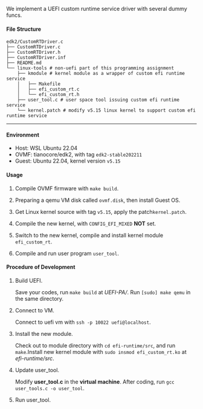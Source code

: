 We implement a UEFI custom runtime service driver with several dummy funcs.

#### File Structure

```
edk2/CustomRTDriver.c
├── CustomRTDriver.c
├── CustomRTDriver.h
├── CustomRTDriver.inf
├── README.md
└── linux-tools # non-uefi part of this programming assignment
    ├── kmodule	# kernel module as a wrapper of custom efi runtime service
    │   ├── Makefile
    │   ├── efi_custom_rt.c
    │   └── efi_custom_rt.h
    ├── user_tool.c # user space tool issuing custom efi runtime service
    └── kernel.patch # modify v5.15 linux kernel to support custom efi runtime service
```

---

#### Environment

- Host: WSL Ubuntu 22.04
- OVMF: tianocore/edk2, with tag `edk2-stable202211`
- Guest: Ubuntu 22.04, kernel version `v5.15`

#### Usage

1. Compile OVMF firmware with `make build`.

2. Preparing a qemu VM disk called `ovmf.disk`, then install Guest OS.

3. Get Linux kernel source with tag `v5.15`, apply the patch`kernel.patch`.

4. Compile the new kernel, with `CONFIG_EFI_MIXED` **NOT** set.

5. Switch to the new kernel, compile and install kernel module `efi_custom_rt`.

6. Compile and run user program `user_tool`.

#### Procedure of Development

1. Build UEFI.
    
    Save your codes, run `make build` at *UEFI-PA/*. Run `[sudo] make qemu` in the same directory.
2. Connect to VM.
   
   Connect to uefi vm with `ssh -p 10022 uefi@localhost`.
3. Install the new module.
   
   Check out to module directory with `cd efi-runtime/src`, and run `make`.Install new kernel module with `sudo insmod efi_custom_rt.ko` at *efi-runtime/src*.
4. Update user_tool.
   
   Modify **user_tool.c** in the **virtual machine**. After coding, run `gcc user_tools.c -o user_tool`.
5. Run user_tool.

   